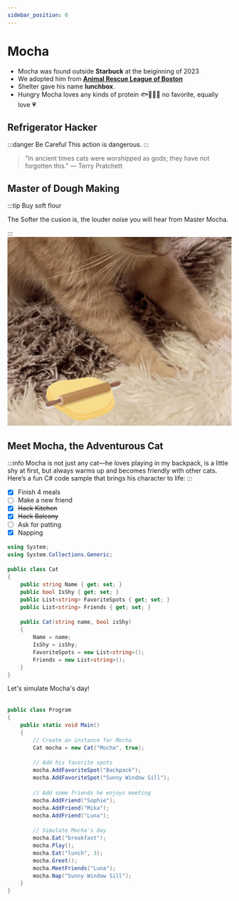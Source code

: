 ```yaml
---
sidebar_position: 0
---
```


# Mocha

- Mocha was found outside **Starbuck** at the beiginning of 2023
- We adopted him from **[Animal Rescue League of Boston](https://www.arlboston.org/)**
- Shelter gave his name **lunchbox**.
- Hungry Mocha loves any kinds of protein 🐟🐔🐑🍣 no favorite, equally love 💗

## Refrigerator Hacker
:::danger Be Careful
This action is dangerous.
:::

> "In ancient times cats were worshipped as gods; they have not forgotten this." — Terry Pratchett

## Master of Dough Making
:::tip Buy soft flour

The Softer the cusion is, the louder noise you will hear from Master Mocha.

:::
![Mocha making dough](./img/mocha-dough.jpg)

## Meet Mocha, the Adventurous Cat
:::info
Mocha is not just any cat—he loves playing in my backpack, is a little shy at first, but always warms up and becomes friendly with other cats. Here’s a fun C# code sample that brings his character to life:
:::

- [x] Finish 4 meals
- [ ] Make a new friend
- [x] ~~Hack Kitchen~~
- [x] ~~Hack Balcony~~
- [ ] Ask for patting
- [x] Napping

```csharp
using System;
using System.Collections.Generic;

public class Cat
{
    public string Name { get; set; }
    public bool IsShy { get; set; }
    public List<string> FavoriteSpots { get; set; }
    public List<string> Friends { get; set; }

    public Cat(string name, bool isShy)
    {
        Name = name;
        IsShy = isShy;
        FavoriteSpots = new List<string>();
        Friends = new List<string>();
    }
}
```


Let's simulate Mocha's day!

```csharp

public class Program
{
    public static void Main()
    {
        // Create an instance for Mocha
        Cat mocha = new Cat("Mocha", true);
        
        // Add his favorite spots
        mocha.AddFavoriteSpot("Backpack");
        mocha.AddFavoriteSpot("Sunny Window Sill");

        // Add some friends he enjoys meeting
        mocha.AddFriend("Sophie");
        mocha.AddFriend("Mika");
        mocha.AddFriend("Luna");
        
        // Simulate Mocha's day
        mocha.Eat("breakfast");
        mocha.Play();
        mocha.Eat("lunch", 3);
        mocha.Greet();
        mocha.MeetFriends("Luna");
        mocha.Nap("Sunny Window Sill");
    }
}